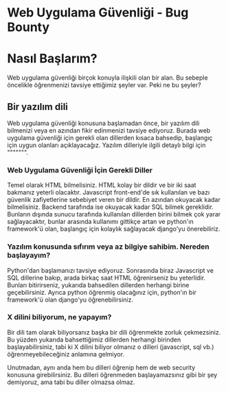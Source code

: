 # Web Uygulama Güvenliği - Bug Bounty

# Nasıl Başlarım?

Web uygulama güvenliği birçok konuyla ilişkili olan bir alan. Bu sebeple öncelikle öğrenmenizi tavsiye ettiğimiz şeyler var. Peki ne bu şeyler?

## Bir yazılım dili

Web uygulama güvenliği konusuna başlamadan önce, bir yazılım dili bilmenizi veya en azından fikir edinmenizi tavsiye ediyoruz. Burada web uygulama güvenliği için gerekli olan dillerden kısaca bahsedip, başlangıç için uygun olanları açıklayacağız. Yazılım dilleriyle ilgili detaylı bilgi için  """"""".

### Web Uygulama Güvenliği İçin Gerekli Diller

Temel olarak HTML bilmelisiniz. HTML kolay bir dildir ve bir iki saat bakmanız yeterli olacaktır. Javascript front-end'de sık kullanılan ve bazı güvenlik zafiyetlerine sebebiyet veren bir dildir. En azından okuyacak kadar bilmelisiniz. Backend tarafında ise okuyacak kadar SQL bilmek gereklidir. Bunların dışında sunucu tarafında kullanılan dillerden birini bilmek çok yarar sağlayacaktır, bunlar arasında kullanımı gittikçe artan ve python'ın framework'ü olan, başlangıç için kolaylık sağlayacak django'yu önerebiliriz. 

### Yazılım konusunda sıfırım veya az bilgiye sahibim. Nereden başlayayım?

Python'dan başlamanızı tavsiye ediyoruz. Sonrasında biraz Javascript ve SQL dillerine bakıp, arada birkaç saat HTML öğrenirseniz bu yeterlidir. Bunları bitirirseniz, yukarıda bahsedilen dillerden herhangi birine geçebilirsiniz. Ayrıca python öğrenmiş olacağınız için, python'ın bir framework'ü olan django'yu öğrenebilirsiniz.

### X dilini biliyorum, ne yapayım?

Bir dili tam olarak biliyorsanız başka bir dili öğrenmekte zorluk çekmezsiniz. Bu yüzden yukarıda bahsettiğimiz dillerden herhangi birinden başlayabilirsiniz, tabi ki X dilini biliyor olmanız o dilleri (javascript, sql vb.) öğrenmeyebileceğiniz anlamına gelmiyor. 

Unutmadan, aynı anda hem bu dilleri öğrenip hem de web security konusuna girebilirsiniz. Bu dilleri öğrenmeden başlayamazsınız gibi bir şey demiyoruz, ama tabi bu diller olmazsa olmaz.
